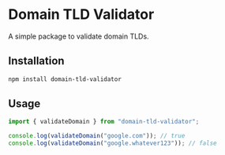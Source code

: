 # Domain TLD Validator

A simple package to validate domain TLDs.

## Installation

```bash
npm install domain-tld-validator
```

## Usage

```ts
import { validateDomain } from "domain-tld-validator";

console.log(validateDomain("google.com")); // true
console.log(validateDomain("google.whatever123")); // false
```
